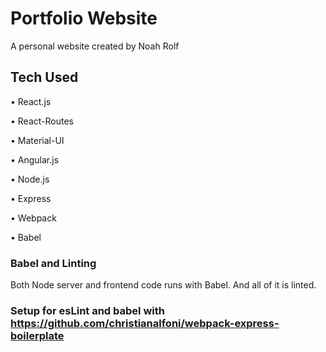 # Portfolio Website
A personal website created by Noah Rolf 

## Tech Used
• React.js

• React-Routes

• Material-UI

• Angular.js

• Node.js

• Express

• Webpack

• Babel

### Babel and Linting
Both Node server and frontend code runs with Babel. And all of it is linted. 

### Setup for esLint and babel with https://github.com/christianalfoni/webpack-express-boilerplate
